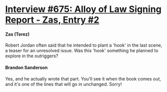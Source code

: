 # [Interview #675: Alloy of Law Signing Report - Zas, Entry #2](https://www.theoryland.com/intvmain.php?i=675#2)

#### Zas (Terez)

Robert Jordan often said that he intended to plant a 'hook' in the last scene, a teaser for an unresolved issue. Was this 'hook' something he planned to explore in the outriggers?

#### Brandon Sanderson

Yes, and he actually wrote that part. You'll see it when the book comes out, and it's one of the lines that will go in unchanged. Sorry!

